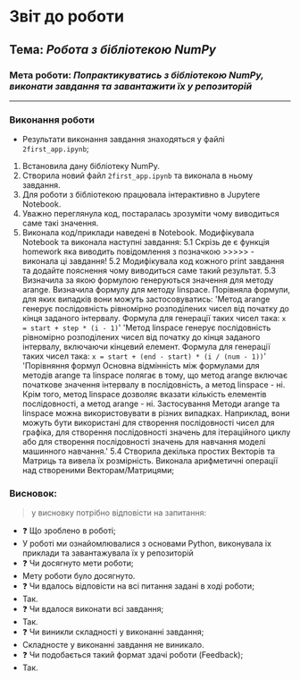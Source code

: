 # Звіт до роботи
## Тема: _Робота з бібліотекою NumPy_
### Мета роботи: _Попрактикуватись з бібліотекою NumPy, виконати завдання та завантажити їх у репозиторій_
---
### Виконання роботи
- Результати виконання завдання знаходяться у файлі `2first_app.ipynb`;
1. Встановила дану бібліотеку NumPy.
2. Створила новий файл `2first_app.ipynb` та виконала в ньому завдання.
3. Для роботи з бібліотекою працювала інтерактивно в Jupytere Notebook.
4. Уважно переглянула код, постаралась зрозуміти чому виводиться саме такі значення.
5. Виконала код/приклади наведені в Notebook. Модифікувала Notebook та виконала наступні завдання:
5.1 Скрізь де є функція homework яка виводить повідомлення з позначкою >>>>> - виконала ці завдання!
5.2 Модифікувала код кожного print завдання та додайте пояснення чому виводиться саме такий результат.
5.3 Визначила за якою формулою генеруються значення для методу arange. Визначила формулу для методу linspace. Порівняла формули, для яких випадків вони можуть застосовуватись:
'Метод arange генерує послідовність рівномірно розподілених чисел від початку до кінця заданого інтервалу. Формула для генерації таких чисел така:
`x = start + step * (i - 1)`'
'Метод linspace генерує послідовність рівномірно розподілених чисел від початку до кінця заданого інтервалу, включаючи кінцевий елемент. Формула для генерації таких чисел така:
`x = start + (end - start) * (i / (num - 1))`'
'Порівняння формул
  Основна відмінність між формулами для методів arange та linspace полягає в тому, що метод arange включає початкове значення інтервалу в послідовність, а метод linspace - ні.
  Крім того, метод linspace дозволяє вказати кількість елементів послідовності, а метод arange - ні.
Застосування
  Методи arange та linspace можна використовувати в різних випадках. Наприклад, вони можуть бути використані для створення послідовності чисел для графіка, для створення послідовності значень для ітераційного циклу або для створення послідовності значень для навчання моделі машинного навчання.'
5.4 Створила декілька простих Векторів та Матриць та вивела їх розмірність. Виконала арифметичні операції над створеними Векторам/Матрицями;


### Висновок: 
> у висновку потрібно відповісти на запитання:
- :question: Що зроблено в роботі;
- У роботі ми ознайомлювалися з основами Python, виконувала іх приклади та завантажувала їх у репозиторій
- :question: Чи досягнуто мети роботи;
- Мету роботи було досягнуто.
- :question: Чи вдалось відповісти на всі питання задані в ході роботи;
- Так.
- :question: Чи вдалося виконати всі завдання;
- Так.
- :question: Чи виникли складності у виконанні завдання;
- Складносте у виконанні завдання не виникало.
- :question: Чи подобається такий формат здачі роботи (Feedback);
- Так.

